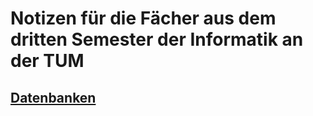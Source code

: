 # Notizen für die Fächer aus dem dritten Semester der Informatik an der TUM

## [Datenbanken](https://hertelukas.github.io/Semester03/GDB/01_einleitung.html)
